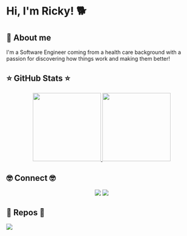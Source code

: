 # Hi, I'm Ricky!  🐕 

## 👋 About me

I'm a Software Engineer coming from a health care background with a passion for discovering how things work and making them better!

## ⭐️ GitHub Stats ⭐️

<p align="center">
  <a href="https://github.com/lordrickyz">
    <img height="180em" src="https://github-readme-stats.vercel.app/api?username=lordrickyz&theme=buefy&count_private=true&show_icons=true&include_all_commits=true"/>
    <img height="180em" src="https://github-readme-stats-eight-theta.vercel.app/api/top-langs/?username=lordrickyz&theme=buefy&layout=compact&langs_count=6"/>
  </a>
</p>

## 🤓 Connect 🤓

<p align="center">
  <a href="https://lordrickyz.github.io/"><img src="https://img.shields.io/badge/-Website-blueviolet?style=for-the-badge"/></a>
  <a href="https://www.linkedin.com/in/rickyzhengs/"><img src="https://img.shields.io/badge/-LinkedIn-blue?style=for-the-badge&logo=Linkedin&logoColor=white"/></a>
</p>

## 🧐 Repos 🧐 

[![](https://github-readme-stats.vercel.app/api/pin/?username=lordrickyz&repo=bubble-pop&theme=buefy)](https://github.com/lordrickyz/bubble-pop)
